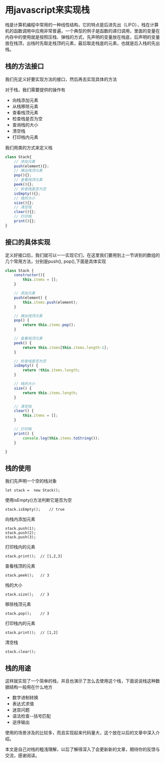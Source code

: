 # 用javascript来实现栈

栈是计算机编程中常用的一种线性结构，它的特点是后进先出（LIFO），栈在计算机的函数调用中应用非常普遍，一个典型的例子是函数的递归调用，里面的变量在内存中的使用就是按照压栈、弹栈的方式，先声明的变量放在栈底，后声明的变量放在栈顶，出栈时先取走栈顶的元素，最后取走栈底的元素，也就是后入栈的先出栈。

## 栈的方法接口

我们先定义好要实现方法的接口，然后再去实现具体的方法

对于栈，我们需要提供的操作有
- 向栈添加元素
- 从栈移除元素
- 查看栈顶元素
- 检查栈是否为空
- 查询栈的大小
- 清空栈
- 打印栈内元素

我们用类的方式来定义栈
```js
class Stack{
    // 添加元素
    push(element){};
    // 弹出栈顶元素
    pop(){};
    // 查看栈顶元素
    peek(){};
    // 检查栈是否为空
    isEmpty(){};
    // 栈的大小
    size(){};
    // 清空栈
    clear(){};
    // 打印栈
    print(){};
}
```

## 接口的具体实现
定义好接口后，我们就可以一一实现它们，在这里我们要用到上一节讲到的数组的几个常用方法，分别是push(), pop(),下面是具体实现
```js
class Stack {
    constructor(){
        this.items = [];
    }

    // 添加元素
    push(element) {
        this.items.push(element);
    }

    // 弹出栈顶元素 
    pop() {
        return this.items.pop();
    }

    // 查看栈顶元素
    peek() {
        return this.items[this.items.length-1];
    }

    // 检查栈是否为空
    isEmpty() {
        return !this.items.length;
    }

    // 栈的大小
    size() {
        return this.items.length;
    }

    // 清空栈
    clear() {
        this.items = [];
    }

    // 打印栈
    print() {
        console.log(this.items.toString());
    }

}
```

## 栈的使用

我们先声明一个空的栈对象
    
    let stack =  new Stack();

使用isEmpty()方法判断它是否为空

    stack.isEmpty();    // true

向栈内添加元素

    stack.push(1);
    stack.push(2);
    stack.push(3);

打印栈内的元素

    stack.print();  // [1,2,3]

查看栈顶的元素

    stack.peek();   // 3

栈的大小

    stack.size();   // 3

移除栈顶元素

    stack.pop();    // 3

打印栈内的元素

    stack.print();  // [1,2]

清空栈

    stack.clear();

## 栈的用途

这样就实现了一个简单的栈，并且也演示了怎么去使用这个栈，下面说说栈这种数据结构一般用在什么地方

- 数字进制转换
- 表达式求值
- 迷宫问题
- 语法检查--括号匹配
- 逆序输出

使用的场景涉及的比较多，而且实现起来代码量大，这个放在以后的文章中深入介绍。

本文是自己对栈的粗浅理解，以后了解得深入了会更新新的文章，期待你的反馈与交流，感谢阅读。